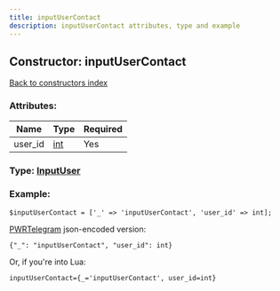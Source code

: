 ```yaml
---
title: inputUserContact
description: inputUserContact attributes, type and example
---
```

## Constructor: inputUserContact  
[Back to constructors index](index.md)



### Attributes:

| Name     |    Type       | Required |
|----------|---------------|----------|
|user\_id|[int](../types/int.md) | Yes|



### Type: [InputUser](../types/InputUser.md)


### Example:

```
$inputUserContact = ['_' => 'inputUserContact', 'user_id' => int];
```  

[PWRTelegram](https://pwrtelegram.xyz) json-encoded version:

```
{"_": "inputUserContact", "user_id": int}
```


Or, if you're into Lua:  


```
inputUserContact={_='inputUserContact', user_id=int}

```



